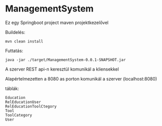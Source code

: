 # ManagementSystem
Ez egy Springboot project maven projektkezelővel

Buildelés:

    mvn clean install
Futtatás:

    java -jar ./target/ManagementSystem-0.0.1-SNAPSHOT.jar
  
A szerver REST api-n keresztül komunikál a kliensekkel

Alapértelmezetten a 8080 as porton komunikál a szerver (localhost:8080)

táblák:

    Education
    RelEducationUser
    RelEducationToolCtegory
    Tool
    ToolCategory
    User
  
